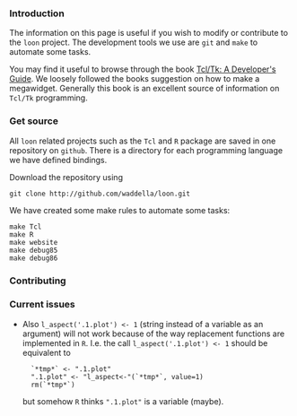 <script type="text/javascript">
document.getElementById("develop").className += " selected";
document.getElementById("develop_setup").className += " selected";
</script>


### Introduction

The information on this page is useful if you wish to modify or
contribute to the `loon` project. The development tools we use are
`git` and `make` to automate some tasks.

You may find it useful to browse through the book
[Tcl/Tk: A Developer's Guide](http://www.amazon.com/Tcl-Third-Edition-Engineering-Programming/dp/0123847176/).
We loosely followed the books suggestion on how to make a
megawidget. Generally this book is an excellent source of information
on `Tcl/Tk` programming.


### Get source

All `loon` related projects such as the `Tcl` and `R` package are
saved in one repository on `github`. There is a directory for each
programming language we have defined bindings.

Download the repository using

~~~
git clone http://github.com/waddella/loon.git
~~~

We have created some make rules to automate some tasks:

~~~
make Tcl
make R
make website
make debug85
make debug86
~~~

### Contributing


### Current issues

- Also `l_aspect('.1.plot') <- 1` (string instead of a variable as an
  argument) will not work because of the way replacement functions are
  implemented in `R`. I.e. the call `l_aspect('.1.plot') <- 1` should
  be equivalent to

		`*tmp*` <- ".1.plot"
		".1.plot" <- "l_aspect<-"(`*tmp*`, value=1)
		rm(`*tmp*`)

	but somehow `R` thinks `".1.plot"` is a variable (maybe).




